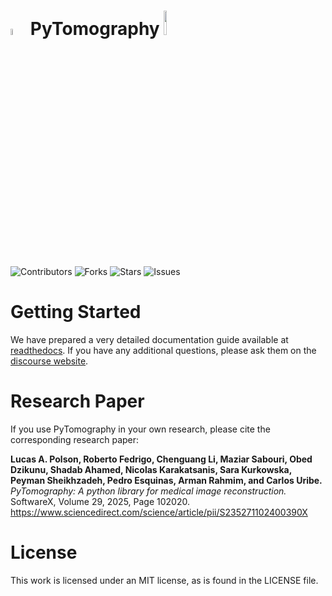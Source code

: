 

# <img src="https://pytomography.readthedocs.io/en/latest/_static/PT1.png" alt= “” width="5%">  PyTomography    <img src="https://www.bccrc.ca/dept/io-programs/qurit/sites/qurit/files/FINAL_QURIT_PNG_60.png" alt= “” width="10%">

![Contributors](https://img.shields.io/github/contributors/qurit/PyTomography?style=plastic)
![Forks](https://img.shields.io/github/forks/qurit/PyTomography)
![Stars](https://img.shields.io/github/stars/qurit/PyTomography)
![Issues](https://img.shields.io/github/issues/qurit/PyTomography)

# Getting Started
We have prepared a very detailed documentation guide available at [readthedocs](https://pytomography.readthedocs.io/en/latest/). If you have any additional questions, please ask them on the [discourse website](https://pytomography.discourse.group/).

# Research Paper
If you use PyTomography in your own research, please cite the corresponding research paper:

**Lucas A. Polson, Roberto Fedrigo, Chenguang Li, Maziar Sabouri, Obed Dzikunu, Shadab Ahamed, Nicolas Karakatsanis, Sara Kurkowska, Peyman Sheikhzadeh, Pedro Esquinas, Arman Rahmim, and Carlos Uribe.** *PyTomography: A python library for medical image reconstruction.* SoftwareX, Volume 29, 2025, Page 102020. https://www.sciencedirect.com/science/article/pii/S235271102400390X

# License
This work is licensed under an MIT license, as is found in the LICENSE file.

